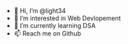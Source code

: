 - 👋 Hi, I’m @light34
- 👀 I’m interested in Web Devlopement
- 🌱 I’m currently learning DSA
- 📫 Reach me on Github

<!---
light34/light34 is a ✨ special ✨ repository because its `README.md` (this file) appears on your GitHub profile.
You can click the Preview link to take a look at your changes.
--->
